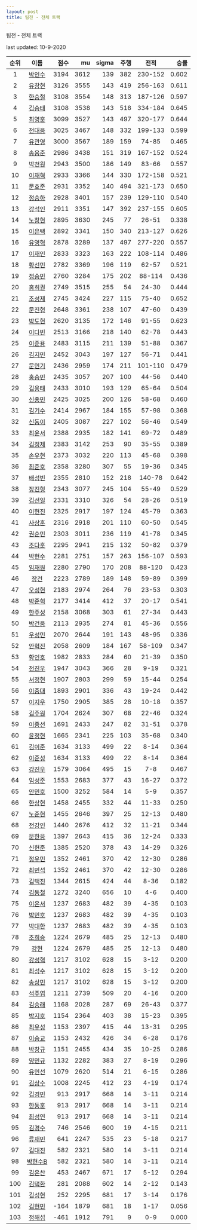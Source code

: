 ```yaml
---
layout: post
title: 팀전 - 전체 트랙
---
```



팀전 - 전체 트랙


last updated: 10-9-2020

| 순위 | 이름 | 점수 | mu | sigma | 주행 | 전적 | 승률 |
|:---:|:---:|---:|---:|---:|---:|:---:|---:|
| 1 | [박인수](../bakinsu) | 3194 | 3612 | 139 | 382 | 230-152 | 0.602 |
| 2 | [유창현](../yuchanghyeon) | 3126 | 3555 | 143 | 419 | 256-163 | 0.611 |
| 3 | [한승철](../hanseungcheol) | 3108 | 3554 | 148 | 313 | 187-126 | 0.597 |
| 4 | [김승태](../gimseungtae) | 3108 | 3538 | 143 | 518 | 334-184 | 0.645 |
| 5 | [최영훈](../choiyeonghun) | 3099 | 3527 | 143 | 497 | 320-177 | 0.644 |
| 6 | [전대웅](../jeondaewoong) | 3025 | 3467 | 148 | 332 | 199-133 | 0.599 |
| 7 | [유관영](../yugwanyeong) | 3000 | 3567 | 189 | 159 | 74-85 | 0.465 |
| 8 | [송용준](../songyongjun) | 2986 | 3438 | 151 | 319 | 167-152 | 0.524 |
| 9 | [박천원](../bakcheonwon) | 2943 | 3500 | 186 | 149 | 83-66 | 0.557 |
| 10 | [이재혁](../ijaehyeok) | 2933 | 3366 | 144 | 330 | 172-158 | 0.521 |
| 11 | [문호준](../munhojun) | 2931 | 3352 | 140 | 494 | 321-173 | 0.650 |
| 12 | [정승하](../jeongseungha) | 2928 | 3401 | 157 | 239 | 129-110 | 0.540 |
| 13 | [강석인](../gangseokin) | 2911 | 3351 | 147 | 392 | 237-155 | 0.605 |
| 14 | [노창현](../nochanghyeon) | 2895 | 3630 | 245 | 77 | 26-51 | 0.338 |
| 15 | [이은택](../ieuntaek) | 2892 | 3341 | 150 | 340 | 213-127 | 0.626 |
| 16 | [유영혁](../yuyeonghyeok) | 2878 | 3289 | 137 | 497 | 277-220 | 0.557 |
| 17 | [이재인](../ijaein) | 2833 | 3323 | 163 | 222 | 108-114 | 0.486 |
| 18 | [황선민](../hwangseongmin) | 2782 | 3369 | 196 | 119 | 62-57 | 0.521 |
| 19 | [정승민](../jeongseungmin) | 2760 | 3284 | 175 | 202 | 88-114 | 0.436 |
| 20 | [홍희권](../hongheegweon) | 2749 | 3515 | 255 | 54 | 24-30 | 0.444 |
| 21 | [조성제](../joseongje) | 2745 | 3424 | 227 | 115 | 75-40 | 0.652 |
| 22 | [문진형](../munjinhyeong) | 2648 | 3361 | 238 | 107 | 47-60 | 0.439 |
| 23 | [박도현](../bakdohyeon) | 2620 | 3135 | 172 | 146 | 91-55 | 0.623 |
| 24 | [이다빈](../idabin) | 2513 | 3166 | 218 | 140 | 62-78 | 0.443 |
| 25 | [이준용](../ijunyong) | 2483 | 3115 | 211 | 139 | 51-88 | 0.367 |
| 26 | [김지민](../gimjimin) | 2452 | 3043 | 197 | 127 | 56-71 | 0.441 |
| 27 | [문민기](../munmingi) | 2436 | 2959 | 174 | 211 | 101-110 | 0.479 |
| 28 | [홍승민](../hongseungmin) | 2435 | 3057 | 207 | 100 | 44-56 | 0.440 |
| 29 | [김응태](../gimeungtae) | 2433 | 3010 | 193 | 129 | 65-64 | 0.504 |
| 30 | [신종민](../shinjongmin) | 2425 | 3025 | 200 | 126 | 58-68 | 0.460 |
| 31 | [김기수](../gimgisu) | 2414 | 2967 | 184 | 155 | 57-98 | 0.368 |
| 32 | [신동이](../shindongi) | 2405 | 3087 | 227 | 102 | 56-46 | 0.549 |
| 33 | [최윤서](../choiyunseo) | 2388 | 2935 | 182 | 141 | 69-72 | 0.489 |
| 34 | [김정제](../gimjeongje) | 2383 | 3142 | 253 | 90 | 35-55 | 0.389 |
| 35 | [손우현](../sonuhyeon) | 2373 | 3032 | 220 | 113 | 45-68 | 0.398 |
| 36 | [최준호](../choijunho) | 2358 | 3280 | 307 | 55 | 19-36 | 0.345 |
| 37 | [배성빈](../baeseongbin) | 2355 | 2810 | 152 | 218 | 140-78 | 0.642 |
| 38 | [장진형](../jangjinhyeong) | 2343 | 3077 | 245 | 104 | 55-49 | 0.529 |
| 39 | [김선일](../gimseonil) | 2331 | 3310 | 326 | 54 | 28-26 | 0.519 |
| 40 | [이현진](../ihyeonjin) | 2325 | 2917 | 197 | 124 | 45-79 | 0.363 |
| 41 | [사상훈](../sasanghun) | 2316 | 2918 | 201 | 110 | 60-50 | 0.545 |
| 42 | [권순민](../gweonsoonmin) | 2303 | 3011 | 236 | 119 | 41-78 | 0.345 |
| 43 | [조다훈](../jodahun) | 2295 | 2941 | 215 | 132 | 50-82 | 0.379 |
| 44 | [박현수](../bakhyeonsu) | 2281 | 2751 | 157 | 263 | 156-107 | 0.593 |
| 45 | [임재원](../imjaewon) | 2280 | 2790 | 170 | 208 | 88-120 | 0.423 |
| 46 | [장건](../janggeon) | 2223 | 2789 | 189 | 148 | 59-89 | 0.399 |
| 47 | [오성현](../oseonghyeon) | 2183 | 2974 | 264 | 76 | 23-53 | 0.303 |
| 48 | [박준혁](../bakjunhyeok) | 2177 | 3414 | 412 | 37 | 20-17 | 0.541 |
| 49 | [한주성](../hanjuseong) | 2158 | 3068 | 303 | 61 | 27-34 | 0.443 |
| 50 | [박건웅](../bakgeonung) | 2113 | 2935 | 274 | 81 | 45-36 | 0.556 |
| 51 | [우성민](../useongmin) | 2070 | 2644 | 191 | 143 | 48-95 | 0.336 |
| 52 | [안혁진](../anhyeokjin) | 2058 | 2609 | 184 | 167 | 58-109 | 0.347 |
| 53 | [황인호](../hwanginho) | 1982 | 2833 | 284 | 60 | 21-39 | 0.350 |
| 54 | [전진우](../jeonjinwoo) | 1947 | 3043 | 366 | 28 | 9-19 | 0.321 |
| 55 | [서정현](../seojeonghyeon) | 1907 | 2803 | 299 | 59 | 15-44 | 0.254 |
| 56 | [이중대](../ijungdae) | 1893 | 2901 | 336 | 43 | 19-24 | 0.442 |
| 57 | [이지우](../ijiu) | 1750 | 2905 | 385 | 28 | 10-18 | 0.357 |
| 58 | [김주원](../gimjuwon) | 1704 | 2624 | 307 | 68 | 22-46 | 0.324 |
| 59 | [이중선](../ijungseon) | 1691 | 2433 | 247 | 82 | 31-51 | 0.378 |
| 60 | [윤정현](../yunjeonghyeon) | 1665 | 2341 | 225 | 103 | 35-68 | 0.340 |
| 61 | [김이준](../gimijun) | 1634 | 3133 | 499 | 22 | 8-14 | 0.364 |
| 62 | [이준성](../ijunseong) | 1634 | 3133 | 499 | 22 | 8-14 | 0.364 |
| 63 | [강진우](../gangjinwu) | 1579 | 3064 | 495 | 15 | 7-8 | 0.467 |
| 64 | [임성준](../imseongjun) | 1553 | 2683 | 377 | 43 | 16-27 | 0.372 |
| 65 | [안민호](../anminho) | 1500 | 3252 | 584 | 14 | 5-9 | 0.357 |
| 66 | [한상현](../hansanghyeon) | 1458 | 2455 | 332 | 44 | 11-33 | 0.250 |
| 67 | [노준현](../nojunhyeon) | 1455 | 2646 | 397 | 25 | 12-13 | 0.480 |
| 68 | [전강인](../jeongangin) | 1440 | 2676 | 412 | 32 | 11-21 | 0.344 |
| 69 | [문한웅](../munhanung) | 1397 | 2643 | 415 | 36 | 12-24 | 0.333 |
| 70 | [신현준](../shinhyeonjun) | 1385 | 2520 | 378 | 43 | 14-29 | 0.326 |
| 71 | [정유민](../jeongyumin) | 1352 | 2461 | 370 | 42 | 12-30 | 0.286 |
| 72 | [최민석](../choiminseok) | 1352 | 2461 | 370 | 42 | 12-30 | 0.286 |
| 73 | [김택진](../gimtaekjin) | 1344 | 2615 | 424 | 44 | 8-36 | 0.182 |
| 74 | [김동철](../gimdongcheol) | 1272 | 3240 | 656 | 10 | 4-6 | 0.400 |
| 75 | [이은서](../ieunseo) | 1237 | 2683 | 482 | 39 | 4-35 | 0.103 |
| 76 | [박민호](../bakminho) | 1237 | 2683 | 482 | 39 | 4-35 | 0.103 |
| 77 | [박대한](../bakdaehan) | 1237 | 2683 | 482 | 39 | 4-35 | 0.103 |
| 78 | [조희승](../joheeseung) | 1224 | 2679 | 485 | 25 | 12-13 | 0.480 |
| 79 | [강현](../ganghyeon) | 1224 | 2679 | 485 | 25 | 12-13 | 0.480 |
| 80 | [강성혁](../gangseonghyeok) | 1217 | 3102 | 628 | 15 | 3-12 | 0.200 |
| 81 | [최성수](../choiseongsu) | 1217 | 3102 | 628 | 15 | 3-12 | 0.200 |
| 82 | [송상민](../songsangmin) | 1217 | 3102 | 628 | 15 | 3-12 | 0.200 |
| 83 | [석주엽](../seokjuyeob) | 1211 | 2739 | 509 | 20 | 4-16 | 0.200 |
| 84 | [김승래](../gimseungrae) | 1168 | 2028 | 287 | 69 | 26-43 | 0.377 |
| 85 | [박지호](../bakjiho) | 1154 | 2364 | 403 | 38 | 15-23 | 0.395 |
| 86 | [최유성](../choiyuseong) | 1153 | 2397 | 415 | 44 | 13-31 | 0.295 |
| 87 | [이승교](../iseunggyo) | 1153 | 2432 | 426 | 34 | 6-28 | 0.176 |
| 88 | [박창규](../bakchanggyu) | 1151 | 2455 | 434 | 35 | 10-25 | 0.286 |
| 89 | [양민규](../yangmingyu) | 1132 | 2282 | 383 | 27 | 8-19 | 0.296 |
| 90 | [유민선](../yuminseon) | 1079 | 2620 | 514 | 21 | 6-15 | 0.286 |
| 91 | [김상수](../gimsangsu) | 1008 | 2245 | 412 | 23 | 4-19 | 0.174 |
| 92 | [김경민](../gimgyeongmin) | 913 | 2917 | 668 | 14 | 3-11 | 0.214 |
| 93 | [한동훈](../handonghun) | 913 | 2917 | 668 | 14 | 3-11 | 0.214 |
| 94 | [최성연](../choiseongyeon) | 913 | 2917 | 668 | 14 | 3-11 | 0.214 |
| 95 | [김경수](../gimgyeongsu) | 746 | 2546 | 600 | 19 | 4-15 | 0.211 |
| 96 | [류재민](../ryujaemin) | 641 | 2247 | 535 | 23 | 5-18 | 0.217 |
| 97 | [김대진](../gimdaejin) | 582 | 2321 | 580 | 14 | 3-11 | 0.214 |
| 98 | [박현수B](../bakhyeonsu-b) | 582 | 2321 | 580 | 14 | 3-11 | 0.214 |
| 99 | [김은찬](../gimeunchan) | 453 | 2467 | 671 | 17 | 5-12 | 0.294 |
| 100 | [김택환](../gimtaekhwan) | 281 | 2088 | 602 | 14 | 2-12 | 0.143 |
| 101 | [김성현](../gimseonghyeon) | 252 | 2295 | 681 | 17 | 3-14 | 0.176 |
| 102 | [김현민](../gimhyunmin) | -164 | 1879 | 681 | 18 | 1-17 | 0.056 |
| 103 | [정해섭](../jeonghaeseop) | -461 | 1912 | 791 | 9 | 0-9 | 0.000 |
